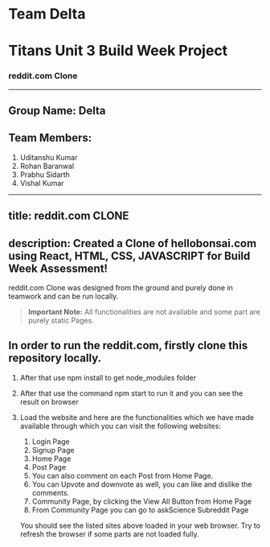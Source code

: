 # Team Delta
# Titans Unit 3 Build Week Project
### reddit.com Clone
---
Group Name: Delta
---
Team Members:
---
1. Uditanshu Kumar
2. Rohan Baranwal
3. Prabhu Sidarth
4. Vishal Kumar
---
title: reddit.com CLONE
---

description: Created a Clone of hellobonsai.com using React, HTML, CSS, JAVASCRIPT for Build Week Assessment!
---
reddit.com Clone was designed from the ground and purely done in teamwork and can be run locally.

> **Important Note:** All functionalities are not available and some part are purely static Pages.


## In order to run the reddit.com, firstly clone this repository locally. 

1.  After that use npm install to get node_modules folder
2.  After that use the command npm start to run it and you can see the result on browser
3.  Load the website and here are the functionalities which we have made available through which you can visit the following websites:
    1. Login Page
    2. Signup Page
    3. Home Page
    4. Post Page
    5. You can also comment on each Post from Home Page.
    6. You can Upvote and downvote as well, you can like and dislike the comments.
    4. Community Page, by clicking the View All Button from Home Page
    6. From Community Page you can go to askScience Subreddit Page
    
    You should see the listed sites above loaded in your web browser. Try to refresh the browser if some parts are not loaded fully. 
    

